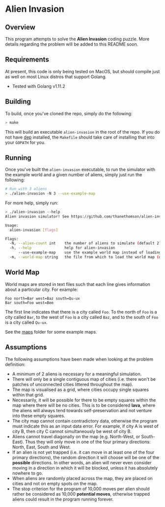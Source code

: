 # Alien Invasion

## Overview
This program attempts to solve the **Alien Invasion** coding puzzle. More
details regarding the problem will be added to this README soon.

## Requirements
At present, this code is only being tested on MacOS, but should compile just as
well on most Linux distros that support Golang.

* Tested with Golang v1.11.2

## Building
To build, once you've cloned the repo, simply do the following:

```bash
> make
```

This will build an executable `alien-invasion` in the root of the repo. If you
do not have [dep](https://golang.github.io/dep/) installed, the `Makefile`
should take care of installing that into your `GOPATH` for you.

## Running
Once you've built the `alien-invasion` executable, to run the simulator with the
example world and a given number of aliens, simply just run the following:

```bash
# Run with 3 aliens
> ./alien-invasion -N 3 --use-example-map
```

For more help, simply run:

```bash
> ./alien-invasion --help
Alien invasion simulator! See https://github.com/thanethomson/alien-invasion for more details.

Usage:
  alien-invasion [flags]

Flags:
  -N, --alien-count int    the number of aliens to simulate (default 2)
  -h, --help               help for alien-invasion
      --use-example-map    use the example world map instead of loading one
  -m, --world-map string   the file from which to load the world map (default "world-map.txt")
```

## World Map
World maps are stored in text files such that each line gives information about
a particular city. For example:

```
Foo north=Bar west=Baz south=Qu-ux
Bar south=Foo west=Bee
```

The first line indicates that there is a city called `Foo`. To the north of
`Foo` is a city called `Bar`, to the west of `Foo` is a city called `Baz`, and
to the south of `Foo` is a city called `Qu-ux`.

See the [maps](./maps/) folder for some example maps.

## Assumptions
The following assumptions have been made when looking at the problem definition:

* A minimum of 2 aliens is necessary for a meaningful simulation.
* There will only be a single contiguous map of cities (i.e. there won't be
  patches of unconnected cities littered throughout the map).
* The map is visualised as a grid, where cities occupy single squares within
  that grid.
* Necessarily, it will be possible for there to be empty squares within the map
  where there will be no cities. This is to be considered **lava**, where the
  aliens will always tend towards self-preservation and not venture into these
  empty squares.
* The city map cannot contain contradictory data, otherwise the program must
  indicate this as an input data error. For example, if city A is west of city
  B, then city C cannot simultaneously be west of city B.
* Aliens cannot travel diagonally on the map (e.g. North-West, or South-East).
  Thus they will only move in one of the four primary directions: North, East,
  South and West.
* If an alien is not yet trapped (i.e. it can move in at least one of the four
  primary directions), the random direction it will choose will be one of the
  **possible** directions. In other words, an alien will never even consider
  moving in a direction in which it will be blocked, unless it has absolutely
  nowhere to go.
* When aliens are randomly placed across the map, they are placed on cities and
  not on empty spots on the map.
* The stop criterion for the program of 10,000 moves per alien should rather be
  considered as 10,000 **potential moves**, otherwise trapped aliens could
  result in the program running forever.

